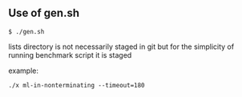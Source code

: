 ## Use of gen.sh

```
$ ./gen.sh
```

lists directory is not necessarily staged in git but for the simplicity of
running benchmark script it is staged


example:

```
./x ml-in-nonterminating --timeout=180 
```
